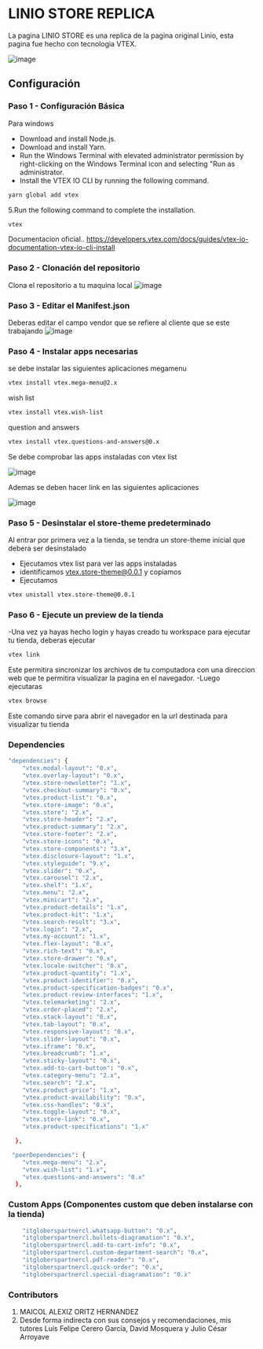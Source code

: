 # LINIO STORE REPLICA
La pagina LINIO STORE es una replica de la pagina original Linio, esta pagina fue hecho con tecnologia VTEX.


![image](https://user-images.githubusercontent.com/107804493/218875530-5d771b2a-d58a-49fb-b64f-1d01568038c7.png)


## Configuración
 ### Paso 1 - Configuración Básica 
Para windows 
- Download and install Node.js.
- Download and install Yarn.
- Run the Windows Terminal with elevated administrator permission by right-clicking on the Windows Terminal icon and selecting "Run as administrator.
- Install the VTEX IO CLI by running the following command.
```bash
yarn global add vtex
```
5.Run the following command to complete the installation.
```bash
vtex

```
Documentacion oficial..
https://developers.vtex.com/docs/guides/vtex-io-documentation-vtex-io-cli-install


### Paso 2 - Clonación del repositorio
Clona el repositorio a tu maquina local
![image](https://user-images.githubusercontent.com/107804493/218879370-e022f694-f0ba-4021-84dc-32a1857b5a72.png)

### Paso 3 - Editar el Manifest.json
Deberas editar el campo vendor que se refiere al  cliente que se este trabajando
![image](https://user-images.githubusercontent.com/107804493/218882839-9b795aad-922e-4bf4-92fe-ab4ca37f2a82.png)


### Paso 4 - Instalar apps necesarias
se debe instalar las siguientes aplicaciones 
megamenu
```bash
vtex install vtex.mega-menu@2.x
```
wish list
```bash
vtex install vtex.wish-list
```
question and answers
```bash
vtex install vtex.questions-and-answers@0.x

```

Se debe comprobar las apps instaladas con vtex list 

![image](https://user-images.githubusercontent.com/107804493/218883408-d3e48f6a-7472-4ac6-8b8c-8040facdaeef.png)

Ademas se deben hacer link en las siguientes aplicaciones

![image](https://user-images.githubusercontent.com/107804493/218884205-18ceb4a8-0475-40e8-aa18-cd69c10e9767.png)

### Paso 5 - Desinstalar el store-theme predeterminado
Al entrar por primera vez a la tienda, se tendra un store-theme inicial que debera ser desinstalado
- Ejecutamos vtex list para ver las apps instaladas
- identificamos  vtex.store-theme@0.0.1 y copiamos
- Ejecutamos 
```bash
vtex unistall vtex.store-theme@0.0.1
 ```
### Paso 6 - Ejecute un preview de la tienda
-Una vez ya hayas hecho login y hayas creado tu workspace para ejecutar tu tienda, deberas ejecutar
```bash
vtex link
```
Este permitira sincronizar los archivos de tu computadora con una direccion web que te permitira visualizar la pagina en el navegador.
-Luego ejecutaras 
```bash
vtex browse
```
Este comando sirve para abrir el navegador en la url destinada para visualizar tu tienda


### Dependencies
```bash
"dependencies": {
    "vtex.modal-layout": "0.x",
    "vtex.overlay-layout": "0.x",
    "vtex.store-newsletter": "1.x",
    "vtex.checkout-summary": "0.x",
    "vtex.product-list": "0.x",
    "vtex.store-image": "0.x",
    "vtex.store": "2.x",
    "vtex.store-header": "2.x",
    "vtex.product-summary": "2.x",
    "vtex.store-footer": "2.x",
    "vtex.store-icons": "0.x",
    "vtex.store-components": "3.x",
    "vtex.disclosure-layout": "1.x",
    "vtex.styleguide": "9.x",
    "vtex.slider": "0.x",
    "vtex.carousel": "2.x",
    "vtex.shelf": "1.x",
    "vtex.menu": "2.x",
    "vtex.minicart": "2.x",
    "vtex.product-details": "1.x",
    "vtex.product-kit": "1.x",
    "vtex.search-result": "3.x",
    "vtex.login": "2.x",
    "vtex.my-account": "1.x",
    "vtex.flex-layout": "0.x",
    "vtex.rich-text": "0.x",
    "vtex.store-drawer": "0.x",
    "vtex.locale-switcher": "0.x",
    "vtex.product-quantity": "1.x",
    "vtex.product-identifier": "0.x",
    "vtex.product-specification-badges": "0.x",
    "vtex.product-review-interfaces": "1.x",
    "vtex.telemarketing": "2.x",
    "vtex.order-placed": "2.x",
    "vtex.stack-layout": "0.x",
    "vtex.tab-layout": "0.x",
    "vtex.responsive-layout": "0.x",
    "vtex.slider-layout": "0.x",
    "vtex.iframe": "0.x",
    "vtex.breadcrumb": "1.x",
    "vtex.sticky-layout": "0.x",
    "vtex.add-to-cart-button": "0.x",
    "vtex.category-menu": "2.x",
    "vtex.search": "2.x",
    "vtex.product-price": "1.x",
    "vtex.product-availability": "0.x",
    "vtex.css-handles": "0.x",
    "vtex.toggle-layout": "0.x",
    "vtex.store-link": "0.x",
    "vtex.product-specifications": "1.x"

  },
```
```bash
 "peerDependencies": {
    "vtex.mega-menu": "2.x",
    "vtex.wish-list": "1.x",
    "vtex.questions-and-answers": "0.x"
  },
```

### Custom Apps (Componentes custom que deben instalarse con la tienda)
```bash
    "itgloberspartnercl.whatsapp-button": "0.x",
    "itgloberspartnercl.bullets-diagramation": "0.x",
    "itgloberspartnercl.add-to-cart-info": "0.x",
    "itgloberspartnercl.custom-department-search": "0.x",
    "itgloberspartnercl.pdf-reader": "0.x",
    "itgloberspartnercl.quick-order": "0.x",
    "itgloberspartnercl.special-diagramation": "0.x"
```
### Contributors
1. MAICOL ALEXIZ ORITZ HERNANDEZ
2. Desde forma indirecta con sus consejos y recomendaciones, mis tutores Luis Felipe Cerero García, David Mosquera y Julio César Arroyave 

